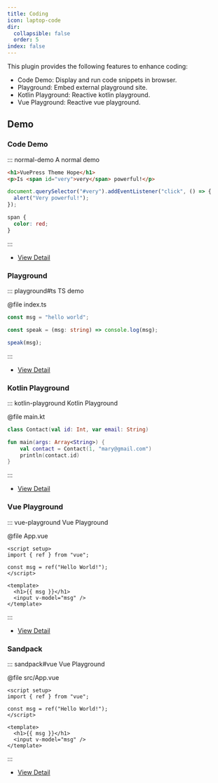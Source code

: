 ```yaml
---
title: Coding
icon: laptop-code
dir:
  collapsible: false
  order: 5
index: false
---
```


<!-- #region intro -->

This plugin provides the following features to enhance coding:

- Code Demo: Display and run code snippets in browser.
- Playground: Embed external playground site.
- Kotlin Playground: Reactive kotlin playground.
- Vue Playground: Reactive vue playground.

<!-- #endregion intro -->

<!-- more -->

## Demo

<!-- #region demo -->

### Code Demo

::: normal-demo A normal demo

```html
<h1>VuePress Theme Hope</h1>
<p>Is <span id="very">very</span> powerful!</p>
```

```js
document.querySelector("#very").addEventListener("click", () => {
  alert("Very powerful!");
});
```

```css
span {
  color: red;
}
```

:::

- [View Detail](./demo/README.md)

### Playground

::: playground#ts TS demo

@file index.ts

```ts
const msg = "hello world";

const speak = (msg: string) => console.log(msg);

speak(msg);
```

:::

- [View Detail](./playground.md)

### Kotlin Playground

::: kotlin-playground Kotlin Playground

@file main.kt

```kotlin
class Contact(val id: Int, var email: String)

fun main(args: Array<String>) {
    val contact = Contact(1, "mary@gmail.com")
    println(contact.id)
}
```

:::

- [View Detail](./kotlin-playground.md)

### Vue Playground

::: vue-playground Vue Playground

@file App.vue

```vue
<script setup>
import { ref } from "vue";

const msg = ref("Hello World!");
</script>

<template>
  <h1>{{ msg }}</h1>
  <input v-model="msg" />
</template>
```

:::

- [View Detail](./vue-playground.md)

### Sandpack

::: sandpack#vue Vue Playground

@file src/App.vue

```vue
<script setup>
import { ref } from "vue";

const msg = ref("Hello World!");
</script>

<template>
  <h1>{{ msg }}</h1>
  <input v-model="msg" />
</template>
```

:::

- [View Detail](./sandpack.md)

<!-- #endregion demo -->
